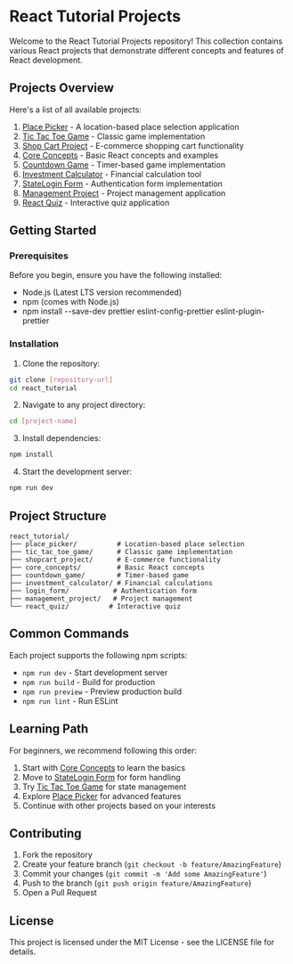 # React Tutorial Projects

Welcome to the React Tutorial Projects repository! This collection contains various React projects that demonstrate different concepts and features of React development.

## Projects Overview

Here's a list of all available projects:

1. [Place Picker](./place_picker/README.md) - A location-based place selection application
2. [Tic Tac Toe Game](./tic_tac_toe_game/README.md) - Classic game implementation
3. [Shop Cart Project](./shopcart_project/README.md) - E-commerce shopping cart functionality
4. [Core Concepts](./core_concepts/README.md) - Basic React concepts and examples
5. [Countdown Game](./countdown_game/README.md) - Timer-based game implementation
6. [Investment Calculator](./investment_calculator/README.md) - Financial calculation tool
7. [StateLogin Form](./login_form/README.md) - Authentication form implementation
8. [Management Project](./management_project/README.md) - Project management application
9. [React Quiz](./react_quiz/README.md) - Interactive quiz application

## Getting Started

### Prerequisites

Before you begin, ensure you have the following installed:
- Node.js (Latest LTS version recommended)
- npm (comes with Node.js)
- npm install --save-dev prettier eslint-config-prettier eslint-plugin-prettier
### Installation

1. Clone the repository:
```bash
git clone [repository-url]
cd react_tutorial
```

2. Navigate to any project directory:
```bash
cd [project-name]
```

3. Install dependencies:
```bash
npm install
```

4. Start the development server:
```bash
npm run dev
```

## Project Structure

```
react_tutorial/
├── place_picker/          # Location-based place selection
├── tic_tac_toe_game/      # Classic game implementation
├── shopcart_project/      # E-commerce functionality
├── core_concepts/         # Basic React concepts
├── countdown_game/        # Timer-based game
├── investment_calculator/ # Financial calculations
├── login_form/           # Authentication form
├── management_project/   # Project management
└── react_quiz/          # Interactive quiz
```

## Common Commands

Each project supports the following npm scripts:

- `npm run dev` - Start development server
- `npm run build` - Build for production
- `npm run preview` - Preview production build
- `npm run lint` - Run ESLint

## Learning Path

For beginners, we recommend following this order:

1. Start with [Core Concepts](./core_concepts/README.md) to learn the basics
2. Move to [StateLogin Form](./login_form/README.md) for form handling
3. Try [Tic Tac Toe Game](./tic_tac_toe_game/README.md) for state management
4. Explore [Place Picker](./place_picker/README.md) for advanced features
5. Continue with other projects based on your interests

## Contributing

1. Fork the repository
2. Create your feature branch (`git checkout -b feature/AmazingFeature`)
3. Commit your changes (`git commit -m 'Add some AmazingFeature'`)
4. Push to the branch (`git push origin feature/AmazingFeature`)
5. Open a Pull Request

## License

This project is licensed under the MIT License - see the LICENSE file for details.
